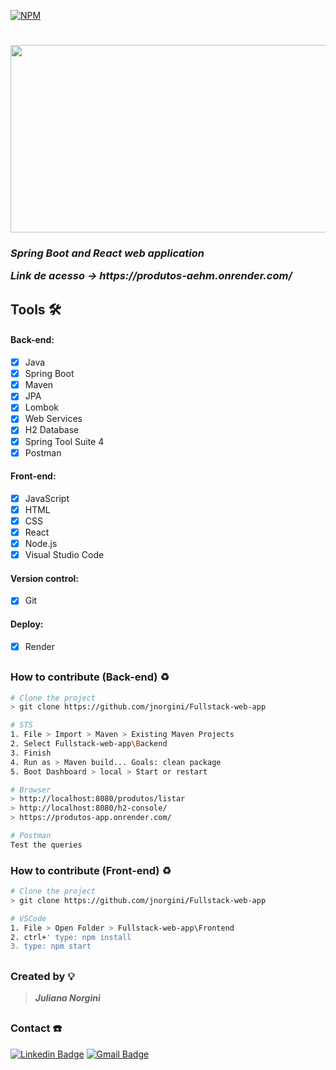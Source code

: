 [![NPM](https://img.shields.io/npm/l/react)](https://github.com/jnorgini/Fullstack-web-app/blob/master/LICENSE)
<h1>
    <img src="https://img-c.udemycdn.com/course/750x422/3300794_1375_4.jpg" height="300" width="530" />
</h1>

<h3><em>Spring Boot and React web application
    <p> Link de acesso -> https://produtos-aehm.onrender.com/ </em></h3> </p>

<h2></h2>

<h2> Tools 🛠️ </h2> 

#### Back-end: 
- [x] Java
- [x] Spring Boot
- [x] Maven
- [x] JPA
- [x] Lombok
- [x] Web Services 
- [x] H2 Database
- [x] Spring Tool Suite 4
- [x] Postman

#### Front-end:
- [x] JavaScript
- [x] HTML
- [x] CSS
- [x] React
- [x] Node.js
- [x] Visual Studio Code

#### Version control: 
- [x] Git

#### Deploy:
- [x] Render
 
<h2></h2>

### How to contribute (Back-end) ♻️

```bash
# Clone the project 
> git clone https://github.com/jnorgini/Fullstack-web-app
```

```bash
# STS
1. File > Import > Maven > Existing Maven Projects
2. Select Fullstack-web-app\Backend
3. Finish
4. Run as > Maven build... Goals: clean package
5. Boot Dashboard > local > Start or restart
```

```bash
# Browser 
> http://localhost:8080/produtos/listar
> http://localhost:8080/h2-console/
> https://produtos-app.onrender.com/

```

```bash
# Postman
Test the queries
```

### How to contribute (Front-end) ♻️

```bash
# Clone the project 
> git clone https://github.com/jnorgini/Fullstack-web-app
```

```bash
# VSCode
1. File > Open Folder > Fullstack-web-app\Frontend
2. ctrl+' type: npm install
3. type: npm start
```

<h2></h2>

### Created by 💡
><Strong><em>Juliana Norgini</em></Strong>

<h2></h2>
  
### Contact ☎️
 
 [![Linkedin Badge](https://img.shields.io/badge/-LinkedIn-6633cc?style=flat-square&logo=Linkedin&logoColor=white&link=https://www.linkedin.com/in/juliana-norgini)](https://www.linkedin.com/in/juliana-norgini)
[![Gmail Badge](https://img.shields.io/badge/-jnorgini@gmail.com-6633cc?style=flat-square&logo=Gmail&logoColor=white&link=mailto:jnorgini@gmail.com)](mailto:jnorgini@gmail.com)
